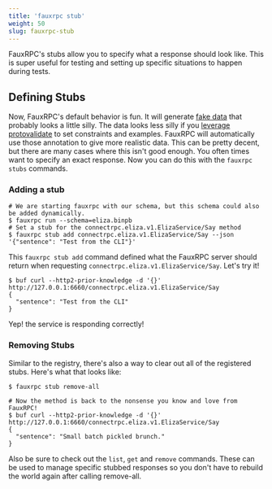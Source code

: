 ```yaml
---
title: 'fauxrpc stub'
weight: 50
slug: fauxrpc-stub
---
```


FauxRPC's stubs allow you to specify what a response should look like. This is super useful for testing and setting up specific situations to happen during tests.

## Defining Stubs
Now, FauxRPC's default behavior is fun. It will generate [fake data](/docs/faking-data/) that probably looks a little silly. The data looks less silly if you [leverage protovalidate](/docs/faking-data/protovalidate/) to set constraints and examples. FauxRPC will automatically use those annotation to give more realistic data. This can be pretty decent, but there are many cases where this isn't good enough. You often times want to specify an exact response. Now you can do this with the `fauxrpc stubs` commands.

### Adding a stub
```shell
# We are starting fauxrpc with our schema, but this schema could also be added dynamically.
$ fauxrpc run --schema=eliza.binpb
# Set a stub for the connectrpc.eliza.v1.ElizaService/Say method 
$ fauxrpc stub add connectrpc.eliza.v1.ElizaService/Say --json '{"sentence": "Test from the CLI"}'
```
This `fauxrpc stub add` command defined what the FauxRPC server should return when requesting `connectrpc.eliza.v1.ElizaService/Say`. Let's try it!
```shell
$ buf curl --http2-prior-knowledge -d '{}' http://127.0.0.1:6660/connectrpc.eliza.v1.ElizaService/Say
{
  "sentence": "Test from the CLI"
}
```
Yep! the service is responding correctly!

### Removing Stubs
Similar to the registry, there's also a way to clear out all of the registered stubs. Here's what that looks like:
```shell
$ fauxrpc stub remove-all

# Now the method is back to the nonsense you know and love from FauxRPC!
$ buf curl --http2-prior-knowledge -d '{}' http://127.0.0.1:6660/connectrpc.eliza.v1.ElizaService/Say
{
  "sentence": "Small batch pickled brunch."
}
```

Also be sure to check out the `list`, `get` and `remove` commands. These can be used to manage specific stubbed responses so you don't have to rebuild the world again after calling remove-all.

